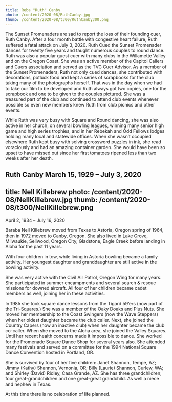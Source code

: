 ```yaml
---
title: Reba "Ruth" Canby
photo: /content/2020-08/RuthCanby.jpg
thumb: /content/2020-08/t300/RuthCanby300.png
---
```

The Sunset Promenaders are sad to report the loss of their founding cuer, Ruth Canby.
After a four month battle with congestive heart failure, Ruth suffered a fatal attack on July 3, 2020.  Ruth Cued the Sunset Promenader dances for twenty five years and taught numerous couples to round dance.   Ruth was also a popular guest cuer with many clubs in the Willamette Valley and on the Oregon Coast.  She was an active member of the Capitol Callers and Cuers association and served as the TVC Cuer Advisor.  As a member of the Sunset Promenaders, Ruth not only cued dances, she contributed with decorations, potluck food and kept a series of scrapbooks for the club taking many of the photographs herself.  That was in the day when we had to take our film to be developed and Ruth always got two copies, one for the scrapbook and one to be given to the couples pictured.  She was a treasured part of the club and continued to attend club events whenever possible so even new members knew Ruth from club picnics and other events.

While Ruth was very busy with Square and Round dancing, she was also active in her church,  on several bowling leagues, winning many senior high game and high series trophies, and in her Rebekah and Odd Fellows lodges holding many local and statewide offices.  When she wasn’t occupied elsewhere Ruth kept busy with solving crossword puzzles in ink, she read voraciously and had an amazing container garden.  She would have been so upset to have missed out since her first tomatoes ripened less than two weeks after her death.

Ruth Canby
March 15, 1929 – July 3, 2020
---
title: Nell Killebrew
photo: /content/2020-08/NellKillebrew.jpg
thumb: /content/2020-08/t300/NellKillebrew.png
---
April 2, 1934 – July 16, 2020

Baraba Nell Killebrew moved from Texas to Astoria, Oregon spring of 1964, then in 1972 moved to Canby, Oregon. She also lived in Lake Grove, Milwaukie, Sellwood, Oregon City, Gladstone, Eagle Creek before landing in Aloha for the past 11 years.

With four children in tow, while living in Astoria bowling became a family activity. Her youngest daughter and granddaughter are still active in the bowling activity.

She was very active with the Civil Air Patrol, Oregon Wing for many years. She participated in summer encampments and several search & rescue missions for downed aircraft. All four of her children became cadet members as well, joining her in these activities.

In 1985 she took square dance lessons from the Tigard 59’ers (now part of the Tri-Squares.) She was a member of the Oaky Doaks and Plus Nuts. She moved her membership to the Coast Swingers (now the Wave Steppers) when her oldest daughter became the club caller. Next, she joined the Country Capers (now an inactive club) when her daughter became the club co-caller. When she moved to the Aloha area, she joined the Valley Squares. Until her recent health concerns made it impossible to dance. She worked for the Promenade Square Dance Shop for several years also. She attended many festivals and served on a committee for the 1994 National Square Dance Convention hosted in Portland, OR.

She is survived by four of her five children: Janet Shannon, Tempe, AZ; Jimmy (Kathy) Shannon, Vernonia, OR; Billy (Laurie) Shannon, Curlew, WA; and Shirley (David) Ridley, Casa Grande, AZ. She has three grandchildren; four great-grandchildren and one great-great grandchild. As well a niece and nephew in Texas.

At this time there is no celebration of life planned.
            
            

